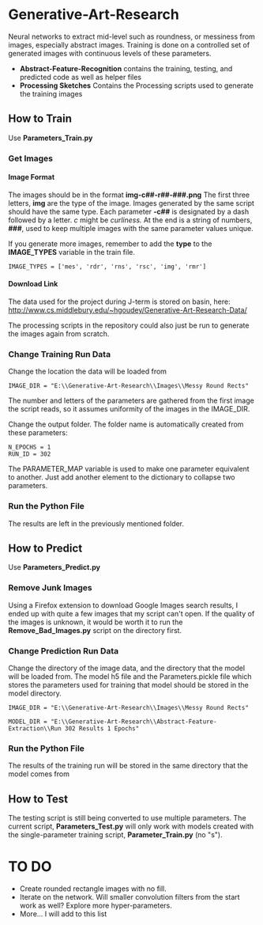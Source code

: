 # Generative-Art-Research
Neural networks to extract mid-level such as roundness, or messiness from images, especially abstract images. Training is done on a controlled set of generated images with continuous levels of these parameters.

- **Abstract-Feature-Recognition** contains the training, testing, and predicted code as well as helper files
- **Processing Sketches** Contains the Processing scripts used to generate the training images

## How to Train
Use **Parameters_Train.py**
### Get Images
#### Image Format
The images should be in the format **img-c##-r##-###.png**
The first three letters, **img** are the type of the image. Images generated by the same script should have the same type.
Each parameter **-c##** is designated by a dash followed by a letter. *c* might be *curliness.*
At the end is a string of numbers, **###**, used to keep multiple images with the same parameter values unique.

If you generate more images, remember to add the **type** to the **IMAGE_TYPES** variable in the train file.

    IMAGE_TYPES = ['mes', 'rdr', 'rns', 'rsc', 'img', 'rmr']

#### Download Link
The data used for the project during J-term is stored on basin, here:
http://www.cs.middlebury.edu/~hgoudey/Generative-Art-Research-Data/

The processing scripts in the repository could also just be run to generate the images again from scratch.

### Change Training Run Data
Change the location the data will be loaded from

    IMAGE_DIR = "E:\\Generative-Art-Research\\Images\\Messy Round Rects"
    
The number and letters of the parameters are gathered from the first image the script reads, so it assumes uniformity of the images in the IMAGE_DIR.

Change the output folder. The folder name is automatically created from these parameters:

    N_EPOCHS = 1
    RUN_ID = 302

The PARAMETER_MAP variable is used to make one parameter equivalent to another. Just add another element to the dictionary to collapse two parameters. 

### Run the Python File
The results are left in the previously mentioned folder.

## How to Predict
Use **Parameters_Predict.py**
### Remove Junk Images
Using a Firefox extension to download Google Images search results, I ended up with quite a few images that my script can't open. If the quality of the images is unknown, it would be worth it to run the **Remove_Bad_Images.py** script on the directory first.
### Change Prediction Run Data
Change the directory of the image data, and the directory that the model will be loaded from. The model h5 file and the Parameters.pickle file which stores the parameters used for training that model should be stored in the model directory.

    IMAGE_DIR = "E:\\Generative-Art-Research\\Images\\Messy Round Rects"
    
    MODEL_DIR = "E:\\Generative-Art-Research\\Abstract-Feature-Extraction\\Run 302 Results 1 Epochs"
### Run the Python File
The results of the training run will be stored in the same directory that the model comes from

## How to Test
The testing script is still being converted to use multiple parameters. The current script, **Parameters_Test.py** will only work with models created with the single-parameter training script, **Parameter_Train.py** (no "s").

# TO DO
- Create rounded rectangle images with no fill.
- Iterate on the network. Will smaller convolution filters from the start work as well? Explore more hyper-parameters.
- More... I will add to this list
